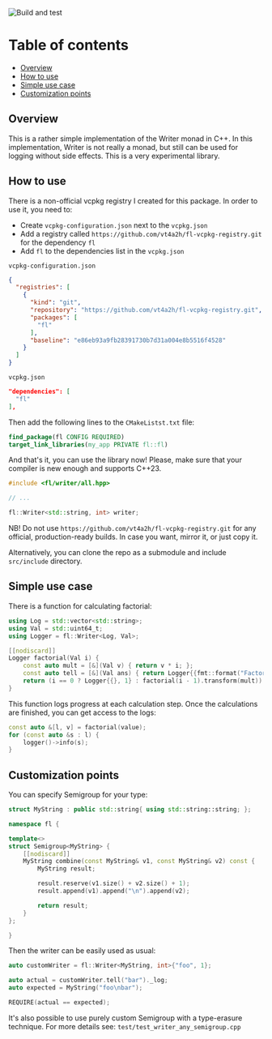 ![Build and test](https://github.com/vt4a2h/fl/actions/workflows/build-and-test.yaml/badge.svg)

# Table of contents
- [Overview](#overview)
- [How to use](#how-to-use)
- [Simple use case](#simple-use-case)
- [Customization points](#customization-points)

## Overview

This is a rather simple implementation of the Writer monad in C++. In this implementation, Writer is not really a monad,
but still can be used for logging without side effects. This is a very experimental library.

## How to use

There is a non-official vcpkg registry I created for this package. In order to use it, you need to:
- Create `vcpkg-configuration.json` next to the `vcpkg.json`
- Add a registry called `https://github.com/vt4a2h/fl-vcpkg-registry.git` for the dependency `fl`
- Add `fl` to the dependencies list in the `vcpkg.json`

`vcpkg-configuration.json`
```json
{
  "registries": [
    {
      "kind": "git",
      "repository": "https://github.com/vt4a2h/fl-vcpkg-registry.git",
      "packages": [
        "fl"
      ],
      "baseline": "e86eb93a9fb28391730b7d31a004e8b5516f4528"
    }
  ]
}
```
`vcpkg.json`
```json
"dependencies": [
  "fl"
],
```

Then add the following lines to the `CMakeListst.txt` file:
```cmake
find_package(fl CONFIG REQUIRED)
target_link_libraries(my_app PRIVATE fl::fl)
```

And that's it, you can use the library now! Please, make sure that your compiler is new enough and supports C++23.

```c++
#include <fl/writer/all.hpp>

// ...

fl::Writer<std::string, int> writer;
```

NB! Do not use `https://github.com/vt4a2h/fl-vcpkg-registry.git` for any official, production-ready builds. 
In case you want, mirror it, or just copy it.

Alternatively, you can clone the repo as a submodule and include `src/include` directory.

## Simple use case

There is a function for calculating factorial:
```c++
using Log = std::vector<std::string>;
using Val = std::uint64_t;
using Logger = fl::Writer<Log, Val>;

[[nodiscard]]
Logger factorial(Val i) {
    const auto mult = [&](Val v) { return v * i; };
    const auto tell = [&](Val ans) { return Logger{{fmt::format("Factorial of {} is {}", i, ans)}, ans}; };
    return (i == 0 ? Logger{{}, 1} : factorial(i - 1).transform(mult)).and_then(tell);
}
```
This function logs progress at each calculation step. Once the calculations are finished, you can get access to the 
logs:
```c++
const auto &[l, v] = factorial(value);
for (const auto &s : l) {
    logger()->info(s);
}
```

## Customization points

You can specify Semigroup for your type:
```c++
struct MyString : public std::string{ using std::string::string; };

namespace fl {

template<>
struct Semigroup<MyString> {
    [[nodiscard]]
    MyString combine(const MyString& v1, const MyString& v2) const {
        MyString result;

        result.reserve(v1.size() + v2.size() + 1);
        result.append(v1).append("\n").append(v2);

        return result;
    }
};

}
```
Then the writer can be easily used as usual:
```c++
auto customWriter = fl::Writer<MyString, int>{"foo", 1};

auto actual = customWriter.tell("bar")._log;
auto expected = MyString("foo\nbar");

REQUIRE(actual == expected);
```
It's also possible to use purely custom Semigroup with a type-erasure technique. For more details see:
`test/test_writer_any_semigroup.cpp`
